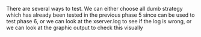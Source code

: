 There are several ways to test. We can either choose all dumb strategy which has already been tested in the previous phase 5 since can be used to test phase 6, or we can look at the xserver.log to see if the log is wrong, or we can look at the graphic output to check this visually